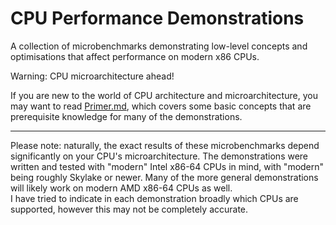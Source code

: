 # CPU Performance Demonstrations

A collection of microbenchmarks demonstrating low-level concepts and optimisations that affect performance on modern x86 CPUs.

Warning: CPU microarchitecture ahead!

If you are new to the world of CPU architecture and microarchitecture, you may want to read [Primer.md](Primer.md), which covers some basic concepts that are prerequisite knowledge for many of the demonstrations.

---

Please note: naturally, the exact results of these microbenchmarks depend significantly on your CPU's microarchitecture. The demonstrations were written and tested with "modern" Intel x86-64 CPUs in mind, with "modern" being roughly Skylake or newer. Many of the more general demonstrations will likely work on modern AMD x86-64 CPUs as well.  
I have tried to indicate in each demonstration broadly which CPUs are supported, however this may not be completely accurate.
